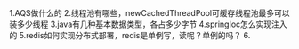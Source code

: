 1.AQS做什么的
2.线程池有哪些，newCachedThreadPool可缓存线程池最多可以装多少线程
3.java有几种基本数据类型，各占多少字节
4.springIoc怎么实现注入的
5.redis如何实现分布式部署，redis是单例写，读呢？单例的吗？
6.